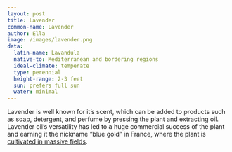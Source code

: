 ```yaml
---
layout: post
title: Lavender
common-name: Lavender
author: Ella
image: /images/lavender.png
data:
  latin-name: Lavandula
  native-to: Mediterranean and bordering regions
  ideal-climate: temperate
  type: perennial 
  height-range: 2-3 feet
  sun: prefers full sun
  water: minimal
---
```


Lavender is well known for it’s scent, which can be added to products such as soap, detergent, and perfume by pressing the plant and extracting oil. Lavender oil’s versatility has led to a huge commercial success of the plant and earning it the nickname “blue gold” in France, where the plant is [cultivated in massive fields](https://www.provenceguide.co.uk/explore/lavender-38-1.html).   
